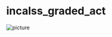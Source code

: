 # incalss_graded_act
![picture](https://github.com/jaegeun1393/incalss_graded_act/blob/main/sssss.PNG”)
